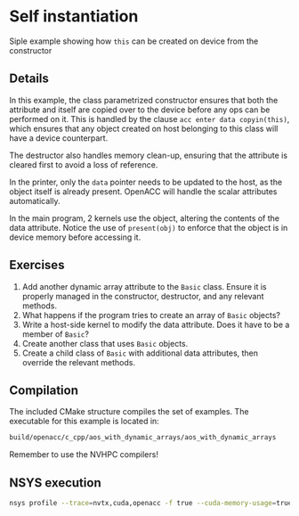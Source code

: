 # Self instantiation

Siple example showing how `this` can be created on device from the constructor

## Details

In this example, the class parametrized constructor ensures that both the attribute and itself are copied over to the device before any ops can be performed on it.
This is handled by the clause `acc enter data copyin(this)`, which ensures that any object created on host belonging to this class will have a device counterpart.

The destructor also handles memory clean-up, ensuring that the attribute is cleared first to avoid a loss of reference.

In the printer, only the `data` pointer needs to be updated to the host, as the object itself is already present. OpenACC will handle the scalar attributes automatically.

In the main program, 2 kernels use the object, altering the contents of the data attribute. Notice the use of `present(obj)` to enforce that the object is in device memory before accessing it.

## Exercises

1. Add another dynamic array attribute to the `Basic` class. Ensure it is properly managed in the constructor, destructor, and any relevant methods.
2. What happens if the program tries to create an array of `Basic` objects?
3. Write a host-side kernel to modify the data attribute. Does it have to be a member of `Basic`?
4. Create another class that uses `Basic` objects.
5. Create a child class of `Basic` with additional data attributes, then override the relevant methods.

## Compilation

The included CMake structure compiles the set of examples. The executable for this example is located in:

```bash
build/openacc/c_cpp/aos_with_dynamic_arrays/aos_with_dynamic_arrays
```

Remember to use the NVHPC compilers!

## NSYS execution

```bash
nsys profile --trace=nvtx,cuda,openacc -f true --cuda-memory-usage=true -o [reportName] ./build/openacc/c_cpp/aos_with_dynamic_arrays/aos_with_dynamic_arrays
```
